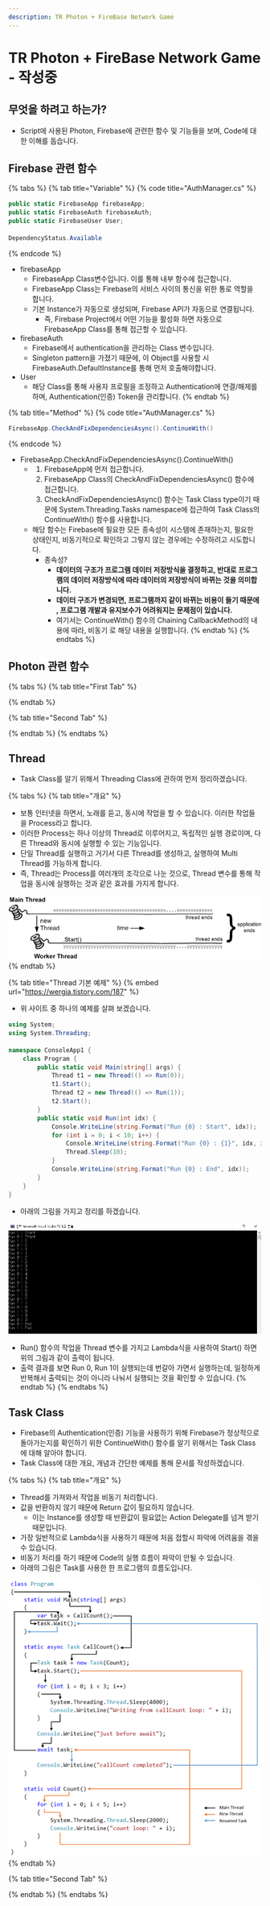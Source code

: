 ```yaml
---
description: TR Photon + FireBase Network Game
---
```


# TR Photon + FireBase Network Game - 작성중

## 무엇을 하려고 하는가?

* Script에 사용된 Photon, Firebase에 관련한 함수 및 기능들을 보며, Code에 대한 이해를 돕습니다.

## Firebase 관련 함수

{% tabs %}
{% tab title="Variable" %}
{% code title="AuthManager.cs" %}
```csharp
public static FirebaseApp firebaseApp;
public static FirebaseAuth firebaseAuth;
public static FirebaseUser User;

DependencyStatus.Available
```
{% endcode %}

* firebaseApp 
  * FirebaseApp Class변수입니다. 이를 통해 내부 함수에 접근합니다.
  * FirebaseApp Class는 Firebase의 서비스 사이의 통신을 위한 통로 역할을 합니다.
  * 기본 Instance가 자동으로 생성되며, Firebase API가 자동으로 연결됩니다.
    * 즉, Firebase Project에서 어떤 기능을 활성화 하면 자동으로 FirebaseApp Class를 통해 접근할 수 있습니다.
* firebaseAuth 
  * Firebase에서 authentication을 관리하는 Class 변수입니다.
  * Singleton pattern을 가졌기 때문에, 이 Object를 사용할 시 FirebaseAuth.DefaultInstance를 통해 먼저 호출해야합니다.
* User 
  * 해당 Class를 통해 사용자 프로필을 조정하고 Authentication에 연결/해제를 하며, Authentication\(인증\) Token을 관리합니다.
{% endtab %}

{% tab title="Method" %}
{% code title="AuthManager.cs" %}
```csharp
FirebaseApp.CheckAndFixDependenciesAsync().ContinueWith()
```
{% endcode %}

* FirebaseApp.CheckAndFixDependenciesAsync\(\).ContinueWith\(\)
  * 1. FirebaseApp에 먼저 접근합니다.
    2. FirebaseApp Class의 CheckAndFixDependenciesAsync\(\) 함수에 접근합니다.
    3. CheckAndFixDependenciesAsync\(\) 함수는 Task Class type이기 때문에 System.Threading.Tasks namespace에 접근하여 Task Class의 ContinueWith\(\) 함수를 사용합니다.
  * 해당 함수는 Firebase에 필요한 모든 종속성이 시스템에 존재하는지, 필요한 상태인지, 비동기적으로 확인하고 그렇지 않는 경우에는 수정하려고 시도합니다.
    * 종속성?
      * **데이터의 구조가 프로그램 데이터 저장방식을 결정하고, 반대로 프로그램의 데이터 저장방식에 따라 데이터의 저장방식이 바뀌는 것을 의미합니다.**
      * **데이터 구조가 변경되면, 프로그램까지 같이 바뀌는 비용이 들기 때문에 , 프로그램 개발과 유지보수가 어려워지는 문제점이 있습니다.**
      * 여기서는 ContinueWith\(\) 함수의 Chaining CallbackMethod의 내용에 따라, 비동기 로 해당 내용을 실행합니다.
{% endtab %}
{% endtabs %}

## Photon 관련 함수

{% tabs %}
{% tab title="First Tab" %}

{% endtab %}

{% tab title="Second Tab" %}

{% endtab %}
{% endtabs %}

## Thread

* Task Class를 알기 위해서 Threading Class에 관하여 먼저 정리하겠습니다.

{% tabs %}
{% tab title="개요" %}
* 보통 인터넷을 하면서, 노래를 듣고, 동시에 작업을 할 수 있습니다. 이러한 작업들을 Process라고 합니다.
* 이러한 Process는 하나 이상의 Thread로 이루어지고, 독립적인 실행 경로이며, 다른 Thread와 동시에 실행할 수 있는 기능입니다.
* 단일 Thread를 실행하고 거기서 다른 Thread를 생성하고, 실행하여 Multi Thread를 가능하게 합니다.
* 즉, Thread는 Process를 여러개의 조각으로 나눈 것으로, Thread 변수를 통해 작업을 동시에 실행하는 것과 같은 효과를 가지게 합니다.

![Thread &#xACFC;&#xC815;](../../.gitbook/assets/image%20%28160%29.png)
{% endtab %}

{% tab title="Thread 기본 예제" %}
{% embed url="https://wergia.tistory.com/187" %}

* 위 사이트 중 하나의 예제를 살펴 보겠습니다.

```csharp
using System;
using System.Threading;

namespace ConsoleApp1 {
    class Program {
        public static void Main(string[] args) {
            Thread t1 = new Thread(() => Run(0));
            t1.Start();
            Thread t2 = new Thread(() => Run(1));
            t2.Start();
        }
        public static void Run(int idx) {
            Console.WriteLine(string.Format("Run {0} : Start", idx));
            for (int i = 0; i < 10; i++) {
                Console.WriteLine(string.Format("Run {0} : {1}", idx, i));
                Thread.Sleep(10);
            }
            Console.WriteLine(string.Format("Run {0} : End", idx));
        }
    }
}

```

* 아래의 그림을 가지고 정리를 하겠습니다.

![Thread Example](../../.gitbook/assets/image%20%28162%29.png)

* Run\(\) 함수의 작업을 Thread 변수를 가지고 Lambda식을 사용하여 Start\(\) 하면 위의 그림과 같이 출력이 됩니다.
* 출력 결과를 보면 Run 0, Run 1이 실행되는데 번갈아 가면서 실행하는데, 일정하게 반복해서 출력되는 것이 아니라 나눠서 실행되는 것을 확인할 수 있습니다.
{% endtab %}
{% endtabs %}

## Task Class

* Firebase의 Authentication\(인증\) 기능을 사용하기 위해 Firebase가 정상적으로 돌아가는지를 확인하기 위한 ContinueWith\(\) 함수를 알기 위해서는 Task Class에 대해 알아야 합니다.
* Task Class에 대한 개요, 개념과 간단한 예제를 통해 문서를 작성하겠습니다.

{% tabs %}
{% tab title="개요" %}
* Thread를 가져와서 작업을 비동기 처리합니다.
* 값을 반환하지 않기 때문에 Return 값이 필요하지 않습니다.
  * 이는 Instance를 생성할 때 반환값이 필요없는 Action Delegate를 넘겨 받기 때문입니다.
* 가장 일반적으로 Lambda식을 사용하기 때문에 처음 접할시 파악에 어려움을 겪을 수 있습니다.
* 비동기 처리를 하기 때문에 Code의 실행 흐름이 파악이 안될 수 있습니다.
* 아래의 그림은 Task를 사용한 한 프로그램의 흐름도입니다.

![](../../.gitbook/assets/image%20%28163%29.png)
{% endtab %}

{% tab title="Second Tab" %}

{% endtab %}
{% endtabs %}


